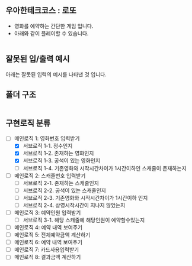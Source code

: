 ## 우아한테크코스 : 로또
- 영화를 예약하는 간단한 게임 입니다.
- 아래와 같이 플레이할 수 있습니다.
```
```

## 잘못된 입/출력 예시
아래는 잘못된 입력의 예시를 나타낸 것 입니다.  
 

## 폴더 구조
```
```

## 구현로직 분류
- [ ] 메인로직 1: 영화번호 입력받기
	- [x] 서브로직 1-1. 정수인지
	- [x] 서브로직 1-2. 존재하는 영화인지
	- [x] 서브로직 1-3. 공석이 있는 영화인지
	- [ ] 서브로직 1-4. 기존영화와 시작시간차이가 1시간이하인 스캐줄이 존재하는지
- [ ] 메인로직 2: 스캐줄번호 입력받기
	- [ ] 서브로직 2-1. 존재하는 스캐줄인지
	- [ ] 서브로직 2-2. 공석이 있는 스캐줄인지
	- [ ] 서브로직 2-3. 기존영화와 시작시간차이가 1시간이하 인지
	- [ ] 서브로직 2-4. 상영시작시간이 지나지 않았는지
- [ ] 메인로직 3: 예약인원 입력받기
	- [ ] 서브로직 3-1. 해당 스캐줄에 해당인원이 예약할수있는지
- [ ] 메인로직 4: 예약 내역 보여주기
- [ ] 메인로직 5: 전체예약금액 계산하기
- [ ] 메인로직 6: 예약 내역 보여주기
- [ ] 메인로직 7: 카드사용입력받기
- [ ] 메인로직 8: 결과금액 계산하기